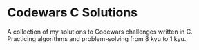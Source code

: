 # Codewars C Solutions

A collection of my solutions to Codewars challenges written in C.  
Practicing algorithms and problem-solving from 8 kyu to 1 kyu.

